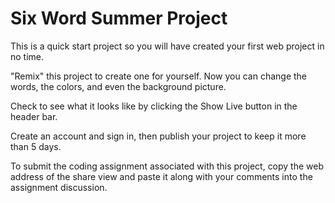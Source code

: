 Six Word Summer Project
==================

This is a quick start project so you will have created your first web project in no time.

"Remix" this project to create one for yourself. Now you can change the words, the colors, and even the background picture.

Check to see what it looks like by clicking the Show Live button in the header bar. 

Create an account and sign in, then publish your project to keep it more than 5 days.

To submit the coding assignment associated with this project, copy the web address of the share view and paste it along with your comments into the assignment discussion.
